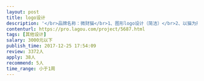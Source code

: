 ```yaml
---                
layout: post       
title: logo设计           
description: '</br>品牌名称：微财猫</br>1、图形logo设计（简洁）</br>2、以猫为形象（人工智能，招财，机器猫方向）</br>3、网址：Vcaimao.com</br>微财猫的寓意是：智能的招财猫</br>提供的服务是： 移动支付，微信会员高级服务，电子发票，营销招客，意在帮商家招财，基于人工智能的客户管理，商业服务机器人方向。</br>服务对象：门店商户，如餐饮，酒店，超市，商场等</br>希望微财猫能像 柜台上的招财猫 一样 普及和广受欢迎。</br>'     
contenturl: https://pro.lagou.com/project/5687.html      
tags: [其他设计]            
salary: 3000元以下          
publish_time: 2017-12-25 17:54:09         
review: 3372人                   
apply: 38人                   
recommend: 5人                   
time_range: 小于1周              
---                 
```

